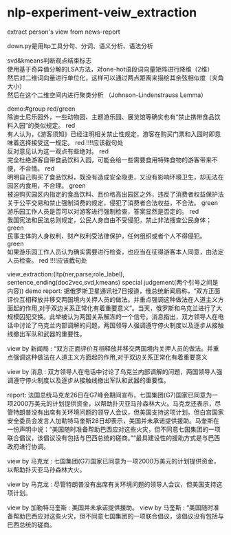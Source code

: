 # nlp-experiment-veiw_extraction
extract person's view from news-report

down.py是用ltp工具分句、分词、语义分析、语法分析  
  
    
svd&kmeans判断观点结束标志  
  使用基于奇异值分解的LSA方法，对one-hot语段词向量矩阵进行降维（2维）  
  然后对二维词向量进行单位化，这样可以通过两点距离来描绘其余弦相似度（夹角大小）  
  然后在这个二维空间内进行聚类分析 （Johnson-Lindenstrauss Lemma）  
    
 demo:#group red/green  
 除迪士尼乐园外，一些动物园、主题游乐园、展览馆等确实也有“禁止携带食品饮料入园”的类似规定。 red  
有人认为，《游客须知》已经注明相关禁止性规定，游客在购买门票和入园时即意味着选择接受这一规定。 red           !!!!应该截句处  
反对意见认为这一观点有些绝对。 red  
完全杜绝游客自带食品饮料入园，可能会给一些需要食用特殊食物的游客带来不便，不合情。 red  
明明自己购买了食品饮料，既没有造成安全隐患，又没有影响环境卫生，却无法在园区内食用，不合理。 green  
被迫购买园区内指定的食品饮料、且价格高出园区之外，违反了消费者权益保护法关于公平交易和禁止强制消费的规定，侵犯了消费者合法权益，不合法。 green  
游乐园工作人员是否可以对游客进行强制检查，答案显然是否定的。 red  
我国宪法和民法总则规定，公民人身自由不受侵犯，禁止非法搜查公民身体； green  
民事主体的人身权利、财产权利受法律保护，任何组织或者个人不得侵犯。 green  
如果游乐园工作人员认为确实需要进行检查，也应当在征得游客本人同意，由法定人员检查。 red                       !!!!应该截句处  



   view_extraction:(ltp(ner,parse,role_label),
                    sentence_ending(doc2vec,svd,kmeans)
                    special judgement(两个引号之间是内容))
  demo
  report: 据俄罗斯卫星通讯社7日报道，俄总统新闻局称，“双方正面评价互相释放并移交两国境内关押人员的做法。并重点强调这种做法在人道主义方面起的作用,对于双边关系正常化有着重要意义”。当天，俄罗斯和乌克兰进行了大规模囚犯交换。此举被认为两国关系解冻的一个信号。消息指出，双方领导人在电话中讨论了乌克兰内部调解的问题，两国领导人强调遵守停火制度以及逐步从接触线撤出军队和武器的重要性。

  view by 新闻局 : “双方正面评价互相释放并移交两国境内关押人员的做法。并重点强调这种做法在人道主义方面起的作用,对于双边关系正常化有着重要意义
  
  view by 消息 : 双方领导人在电话中讨论了乌克兰内部调解的问题，两国领导人强调遵守停火制度以及逐步从接触线撤出军队和武器的重要性。

  report: 法国总统马克龙26日在G7峰会期间宣布，七国集团(G7)国家已同意为一项2000万美元的计划提供资金，以帮助扑灭亚马孙森林大火。马克龙还表示，尽管特朗普没有出席有关环境问题的领导人会议，但美国支持这项计划。但白宫国家安全委员会发言人加勒特马奎斯28日却表示，美国并未承诺提供援助。马奎斯在一份声明中说：“美国随时准备帮助巴西应对这些火灾，但不同意七国集团的一项联合倡议，该倡议没有包括与巴西总统的磋商。”“最具建设性的援助方式是与巴西政府进行协调。

  view by 马克龙 : 七国集团(G7)国家已同意为一项2000万美元的计划提供资金，以帮助扑灭亚马孙森林大火。

  view by 马克龙 : 尽管特朗普没有出席有关环境问题的领导人会议，但美国支持这项计划。

  view by 加勒特马奎斯 : 美国并未承诺提供援助。
view by 马奎斯 : “美国随时准备帮助巴西应对这些火灾，但不同意七国集团的一项联合倡议，该倡议没有包括与巴西总统的磋商。
